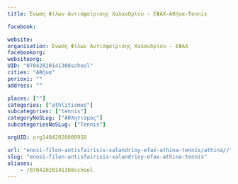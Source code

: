 ```yaml
---
title: Ένωση Φίλων Αντισφαίρισης Χαλανδρίου - ΕΦΑΧ-Αθήνα-Tennis

facebook:

website:
organisation: Ένωση Φίλων Αντισφαίρισης Χαλανδρίου - ΕΦΑΧ
facebookorg:
websiteorg:
UID: "07042020141308school"
cities: "Αθήνα"
perioxi: ""
address: ""

places: [""]
categories: ["athlitismos"]
subcategories: ["tennis"]
categoryNoSLug: ["Αθλητισμός"]
subcategoriesNoSLug: ["Tennis"]

orgUID: org14042020000958

url: "enosi-filon-antisfairisis-xalandrioy-efax-athina-tennis/athina//"
slug: "enosi-filon-antisfairisis-xalandrioy-efax-athina-tennis"
aliases:
    - /07042020141308school
---
```





